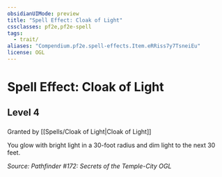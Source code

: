 ```yaml
---
obsidianUIMode: preview
title: "Spell Effect: Cloak of Light"
cssclasses: pf2e,pf2e-spell
tags:
  - trait/
aliases: "Compendium.pf2e.spell-effects.Item.eRRiss7y7TsneiEu"
license: OGL
---
```

# Spell Effect: Cloak of Light
## Level 4
### 






Granted by [[Spells/Cloak of Light|Cloak of Light]]

You glow with bright light in a 30-foot radius and dim light to the next 30 feet.

*Source: Pathfinder #172: Secrets of the Temple-City*
*OGL*
